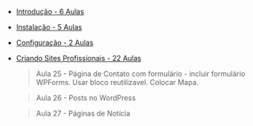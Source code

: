 - [Introdução - 6 Aulas](https://cursoemvideo.com/)
- [Instalação - 5 Aulas](https://cursoemvideo.com/)
- [Configuração - 2 Aulas](https://cursoemvideo.com/)
- [Criando Sites Profissionais - 22 Aulas](https://cursoemvideo.com/)
  > Aula 25 - Página de Contato com formulário - incluir formulário WPForms. Usar bloco reutilizavel. Colocar Mapa.
  
  > Aula 26 - Posts no WordPress
  
  > Aula 27 - Páginas de Notícia
